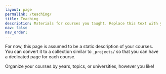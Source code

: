 ```yaml
---
layout: page
permalink: /teaching/
title: Teaching
description: Materials for courses you taught. Replace this text with your description.
nav: false
nav_order:
---
```


For now, this page is assumed to be a static description of your courses. You can convert it to a collection similar to `_projects/` so that you can have a dedicated page for each course.

Organize your courses by years, topics, or universities, however you like!
